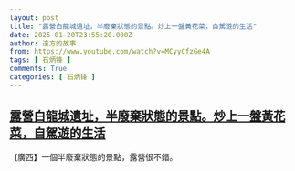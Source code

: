 ```yaml
---
layout: post
title: "露營白龍城遺址，半廢棄狀態的景點。炒上一盤黃花菜，自駕遊的生活"
date: 2025-01-20T23:55:20.000Z
author: 遠方的故事
from: https://www.youtube.com/watch?v=MCyyCfzGe4A
tags: [ 石炳锋 ]
comments: True
categories: [ 石炳锋 ]
---
```

<!--1737417320000-->
[露營白龍城遺址，半廢棄狀態的景點。炒上一盤黃花菜，自駕遊的生活](https://www.youtube.com/watch?v=MCyyCfzGe4A)
------

<div>
【廣西】一個半廢棄狀態的景點，露營很不錯。
</div>
